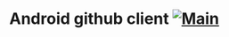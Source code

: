 # Android github client [![Main](https://github.com/dfpalomar/android-github-client/actions/workflows/main_workflow.yml/badge.svg)](https://github.com/dfpalomar/android-github-client/actions/workflows/main_workflow.yml)
